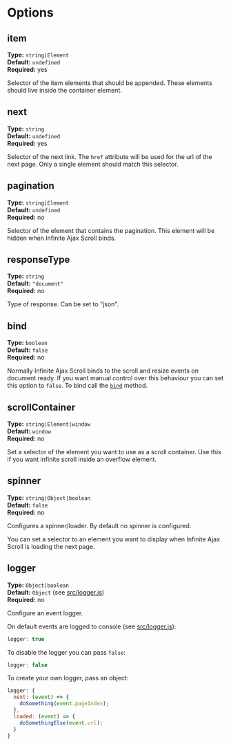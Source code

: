 # Options

## item

**Type:** `string|Element`   
**Default:** `undefined`   
**Required:** yes

Selector of the item elements that should be appended. These elements should live inside the container element.

## next

**Type:** `string`   
**Default:** `undefined`   
**Required:** yes   

Selector of the next link. The `href` attribute will be used for the url of the next page. Only a single element should match this selector.

## pagination

**Type:** `string|Element`   
**Default:** `undefined`    
**Required:** no   

Selector of the element that contains the pagination. This element will be hidden when Infinite Ajax Scroll binds.

## responseType

**Type:** `string`   
**Default:** `"document"`   
**Required:** no   

Type of response. Can be set to "json".

## bind

**Type:** `boolean`   
**Default:** `false`   
**Required:** no   

Normally Infinite Ajax Scroll binds to the scroll and resize events on document ready. If you want manual control over this behaviour you can set this option to `false`. To bind call the [`bind`](methods.md#bind) method.

## scrollContainer

**Type:** `string|Element|window`    
**Default:** `window`    
**Required:** no   

Set a selector of the element you want to use as a scroll container. Use this if you want infinite scroll inside an overflow element.

## spinner

**Type:** `string|Object|boolean`    
**Default:** `false`    
**Required:** no   

Configures a spinner/loader. By default no spinner is configured.

You can set a selector to an element you want to display when Infinite Ajax Scroll is loading the next page.

## logger

**Type:** `Object|boolean`    
**Default:** `Object` (see [src/logger.js](../src/logger.js))    
**Required:** no   

Configure an event logger.

On default events are logged to console (see [src/logger.js](../src/logger.js)):

```javascript
logger: true
```

To disable the logger you can pass `false`:

```javascript
logger: false
```

To create your own logger, pass an object:

```javascript
logger: {
  next: (event) => {
    doSomething(event.pageIndex);
  },
  loaded: (event) => {
    doSomethingElse(event.url);
  }
}
```

